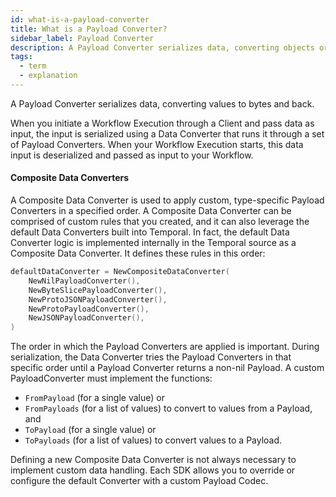 ```yaml
---
id: what-is-a-payload-converter
title: What is a Payload Converter?
sidebar_label: Payload Converter
description: A Payload Converter serializes data, converting objects or values to bytes and back.
tags:
  - term
  - explanation
---
```


A Payload Converter serializes data, converting values to bytes and back.

When you initiate a Workflow Execution through a Client and pass data as input, the input is serialized using a Data Converter that runs it through a set of Payload Converters.
When your Workflow Execution starts, this data input is deserialized and passed as input to your Workflow.

#### Composite Data Converters

A Composite Data Converter is used to apply custom, type-specific Payload Converters in a specified order.
A Composite Data Converter can be comprised of custom rules that you created, and it can also leverage the default Data Converters built into Temporal.
In fact, the default Data Converter logic is implemented internally in the Temporal source as a Composite Data Converter. It defines these rules in this order:

```go
defaultDataConverter = NewCompositeDataConverter(
    NewNilPayloadConverter(),
    NewByteSlicePayloadConverter(),
    NewProtoJSONPayloadConverter(),
    NewProtoPayloadConverter(),
    NewJSONPayloadConverter(),
)
```

The order in which the Payload Converters are applied is important.
During serialization, the Data Converter tries the Payload Converters in that specific order until a Payload Converter returns a non-nil Payload.
A custom PayloadConverter must implement the functions:

- `FromPayload` (for a single value) or
- `FromPayloads` (for a list of values) to convert to values from a Payload, and
- `ToPayload` (for a single value) or
- `ToPayloads` (for a list of values) to convert values to a Payload.

Defining a new Composite Data Converter is not always necessary to implement custom data handling.
Each SDK allows you to override or configure the default Converter with a custom Payload Codec.
